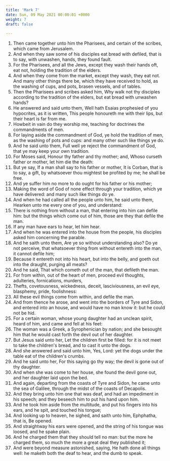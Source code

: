 ```yaml
---
title: 'Mark 7'
date: Sun, 09 May 2021 00:00:01 +0000
weight: 7
draft: false
  
---
```


1. Then came together unto him the Pharisees, and certain of the scribes, which came from Jerusalem.
2. And when they saw some of his disciples eat bread with defiled, that is to say, with unwashen, hands, they found fault.
3. For the Pharisees, and all the Jews, except they wash their hands oft, eat not, holding the tradition of the elders.
4. And when they come from the market, except they wash, they eat not. And many other things there be, which they have received to hold, as the washing of cups, and pots, brasen vessels, and of tables.
5. Then the Pharisees and scribes asked him, Why walk not thy disciples according to the tradition of the elders, but eat bread with unwashen hands?
6. He answered and said unto them, Well hath Esaias prophesied of you hypocrites, as it is written, This people honoureth me with their lips, but their heart is far from me.
7. Howbeit in vain do they worship me, teaching for doctrines the commandments of men.
8. For laying aside the commandment of God, ye hold the tradition of men, as the washing of pots and cups: and many other such like things ye do.
9. And he said unto them, Full well ye reject the commandment of God, that ye may keep your own tradition.
10. For Moses said, Honour thy father and thy mother; and, Whoso curseth father or mother, let him die the death:
11. But ye say, If a man shall say to his father or mother, It is Corban, that is to say, a gift, by whatsoever thou mightest be profited by me; he shall be free.
12. And ye suffer him no more to do ought for his father or his mother;
13. Making the word of God of none effect through your tradition, which ye have delivered: and many such like things do ye.
14. And when he had called all the people unto him, he said unto them, Hearken unto me every one of you, and understand:
15. There is nothing from without a man, that entering into him can defile him: but the things which come out of him, those are they that defile the man.
16. If any man have ears to hear, let him hear.
17. And when he was entered into the house from the people, his disciples asked him concerning the parable.
18. And he saith unto them, Are ye so without understanding also? Do ye not perceive, that whatsoever thing from without entereth into the man, it cannot defile him;
19. Because it entereth not into his heart, but into the belly, and goeth out into the draught, purging all meats?
20. And he said, That which cometh out of the man, that defileth the man.
21. For from within, out of the heart of men, proceed evil thoughts, adulteries, fornications, murders,
22. Thefts, covetousness, wickedness, deceit, lasciviousness, an evil eye, blasphemy, pride, foolishness:
23. All these evil things come from within, and defile the man.
24. And from thence he arose, and went into the borders of Tyre and Sidon, and entered into an house, and would have no man know it: but he could not be hid.
25. For a certain woman, whose young daughter had an unclean spirit, heard of him, and came and fell at his feet:
26. The woman was a Greek, a Syrophenician by nation; and she besought him that he would cast forth the devil out of her daughter.
27. But Jesus said unto her, Let the children first be filled: for it is not meet to take the children's bread, and to cast it unto the dogs.
28. And she answered and said unto him, Yes, Lord: yet the dogs under the table eat of the children's crumbs.
29. And he said unto her, For this saying go thy way; the devil is gone out of thy daughter.
30. And when she was come to her house, she found the devil gone out, and her daughter laid upon the bed.
31. And again, departing from the coasts of Tyre and Sidon, he came unto the sea of Galilee, through the midst of the coasts of Decapolis.
32. And they bring unto him one that was deaf, and had an impediment in his speech; and they beseech him to put his hand upon him.
33. And he took him aside from the multitude, and put his fingers into his ears, and he spit, and touched his tongue;
34. And looking up to heaven, he sighed, and saith unto him, Ephphatha, that is, Be opened.
35. And straightway his ears were opened, and the string of his tongue was loosed, and he spake plain.
36. And he charged them that they should tell no man: but the more he charged them, so much the more a great deal they published it;
37. And were beyond measure astonished, saying, He hath done all things well: he maketh both the deaf to hear, and the dumb to speak.
